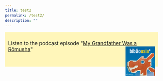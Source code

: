 ```yaml
---
title: test2
permalink: /test2/
description: ""
---
```

<div style="background-colour:#fff6ba; padding:10px;font-size:120%; background: #fff6ba">

Listen to the podcast episode "[My Grandfather Was a Rōmusha](/podcast/grandfather-romusha-thai-burma-railway/)"  <img src="/images/Podcast/podcast%20logo.jpg" alt="singapore history podcast" style="width:20%" align="right">
	
 </div>


<div style="background-colour:#fff6ba; padding:10px;font-size:120%; background: #fff6ba">

 
 
</div>